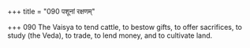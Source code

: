 +++
title = "090 पशूनां रक्षणम्"

+++
090	The Vaisya to tend cattle, to bestow gifts, to offer sacrifices, to study (the Veda), to trade, to lend money, and to cultivate land.